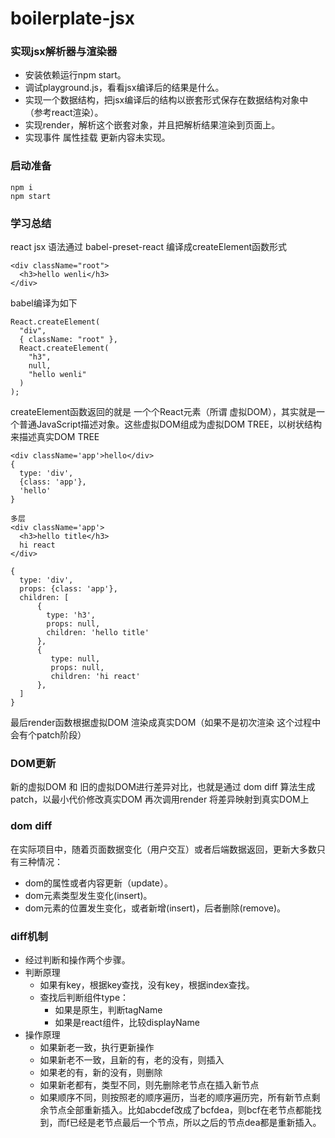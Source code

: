 # boilerplate-jsx

### 实现jsx解析器与渲染器
- 安装依赖运行npm start。
- 调试playground.js，看看jsx编译后的结果是什么。
- 实现一个数据结构，把jsx编译后的结构以嵌套形式保存在数据结构对象中（参考react渲染）。
- 实现render，解析这个嵌套对象，并且把解析结果渲染到页面上。
- 实现事件 属性挂载
更新内容未实现。

### 启动准备

```
npm i
npm start
```

### 学习总结
react jsx 语法通过 babel-preset-react 编译成createElement函数形式

```
<div className="root">
  <h3>hello wenli</h3>
</div>
```

babel编译为如下

```
React.createElement(
  "div",
  { className: "root" },
  React.createElement(
    "h3",
    null,
    "hello wenli"
  )
);
```

createElement函数返回的就是 一个个React元素（所谓 虚拟DOM），其实就是一个普通JavaScript描述对象。这些虚拟DOM组成为虚拟DOM TREE，以树状结构来描述真实DOM TREE

```
<div className='app'>hello</div>
{
  type: 'div',
  {class: 'app'},
  'hello'
}

多层
<div className='app'>
  <h3>hello title</h3>
  hi react
</div>

{
  type: 'div',
  props: {class: 'app'},
  children: [
      {
        type: 'h3',
        props: null,
        children: 'hello title'
      },
      {
         type: null,
         props: null,
         children: 'hi react'
      },
  ]
}
```

最后render函数根据虚拟DOM 渲染成真实DOM（如果不是初次渲染 这个过程中会有个patch阶段）

### DOM更新
新的虚拟DOM 和 旧的虚拟DOM进行差异对比，也就是通过 dom diff 算法生成patch，以最小代价修改真实DOM 再次调用render 将差异映射到真实DOM上

### dom diff
在实际项目中，随着页面数据变化（用户交互）或者后端数据返回，更新大多数只有三种情况：
- dom的属性或者内容更新（update）。
- dom元素类型发生变化(insert)。
- dom元素的位置发生变化，或者新增(insert)，后者删除(remove)。

### diff机制
- 经过判断和操作两个步骤。
- 判断原理
  - 如果有key，根据key查找，没有key，根据index查找。
  - 查找后判断组件type：
    - 如果是原生，判断tagName
    - 如果是react组件，比较displayName
- 操作原理
  - 如果新老一致，执行更新操作
  - 如果新老不一致，且新的有，老的没有，则插入
  - 如果老的有，新的没有，则删除
  - 如果新老都有，类型不同，则先删除老节点在插入新节点
  - 如果顺序不同，则按照老的顺序遍历，当老的顺序遍历完，所有新节点剩余节点全部重新插入。比如abcdef改成了bcfdea，则bcf在老节点都能找到，而f已经是老节点最后一个节点，所以之后的节点dea都是重新插入。
